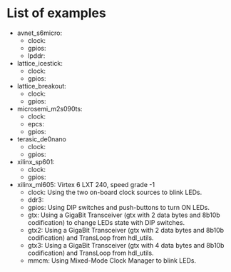 # List of examples

* avnet_s6micro:
  * clock:
  * gpios:
  * lpddr:
* lattice_icestick:
  * clock:
  * gpios:
* lattice_breakout:
  * clock:
  * gpios:
* microsemi_m2s090ts:
  * clock:
  * epcs:
  * gpios:
* terasic_de0nano
  * clock:
  * gpios:
* xilinx_sp601:
  * clock:
  * gpios:
* xilinx_ml605: Virtex 6 LXT 240, speed grade -1
  * clock: Using the two on-board clock sources to blink LEDs.
  * ddr3:
  * gpios: Using DIP switches and push-buttons to turn ON LEDs.
  * gtx:   Using a GigaBit Transceiver (gtx with 2 data bytes and 8b10b codification) to change LEDs state with DIP switches.
  * gtx2:  Using a GigaBit Transceiver (gtx with 2 data bytes and 8b10b codification) and TransLoop from hdl_utils.
  * gtx3:  Using a GigaBit Transceiver (gtx with 4 data bytes and 8b10b codification) and TransLoop from hdl_utils.
  * mmcm:  Using Mixed-Mode Clock Manager to blink LEDs.

